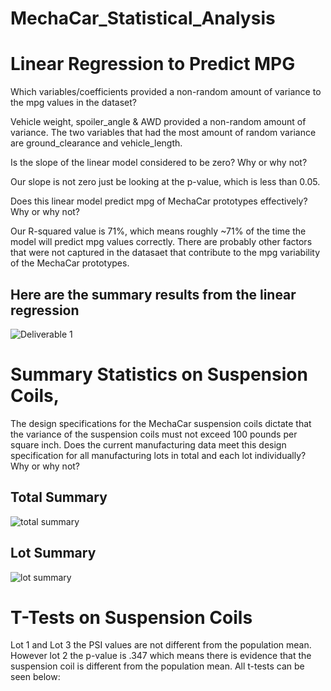 # MechaCar_Statistical_Analysis

# Linear Regression to Predict MPG
Which variables/coefficients provided a non-random amount of variance to the mpg values in the dataset?

Vehicle weight, spoiler_angle & AWD provided a non-random amount of variance. The two variables that had the most amount of random variance are ground_clearance and vehicle_length.

Is the slope of the linear model considered to be zero? Why or why not?

Our slope is not zero just be looking at the p-value, which is less than 0.05.

Does this linear model predict mpg of MechaCar prototypes effectively? Why or why not?

Our R-squared value is 71%, which means roughly ~71% of the time the model will predict mpg values correctly. There are probably other factors that were not captured in the datasaet that contribute to the mpg variability of the MechaCar prototypes.

## Here are the summary results from the linear regression
![Deliverable 1](https://user-images.githubusercontent.com/71739110/105636950-b6895380-5ea5-11eb-93c5-7eddb37ab577.png)

# Summary Statistics on Suspension Coils,
The design specifications for the MechaCar suspension coils dictate that the variance of the suspension coils must not exceed 100 pounds per square inch. Does the current manufacturing data meet this design specification for all manufacturing lots in total and each lot individually? Why or why not?

## Total Summary 
![total summary](https://user-images.githubusercontent.com/71739110/105638260-ad4fb500-5eac-11eb-8217-e3d54ae54689.png)

## Lot Summary
![lot summary](https://user-images.githubusercontent.com/71739110/105638258-ac1e8800-5eac-11eb-8ef2-637c0d5089e1.png)




# T-Tests on Suspension Coils
Lot 1 and Lot 3 the PSI values are not different from the population mean. However lot 2 the p-value is .347 which means there is evidence that the suspension coil is different from the population mean. All t-tests can be seen below:
